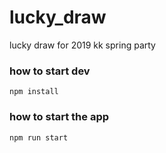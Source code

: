 # lucky_draw
lucky draw for 2019 kk spring party

### how to start dev
```
npm install
```

### how to start the app
```
npm run start
```